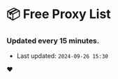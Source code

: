 # :package: Free Proxy List
### Updated every 15 minutes.

- Last updated: `2024-09-26 15:30`

:heart:
